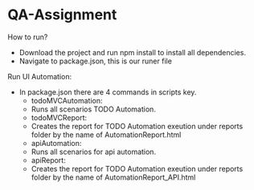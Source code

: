 # QA-Assignment

How to run?
- Download the project and run npm install to install all dependencies.
- Navigate to package.json, this is our runer file

Run UI Automation:
- In package.json there are 4 commands in scripts key.
  - todoMVCAutomation:
  -   Runs all scenarios TODO Automation.
  - todoMVCReport:
  -   Creates the report for TODO Automation exeution under reports folder by the name of AutomationReport.html
  - apiAutomation:
  -   Runs all scenarios for api automation.
  - apiReport:
  -   Creates the report for TODO Automation exeution under reports folder by the name of AutomationReport_API.html
